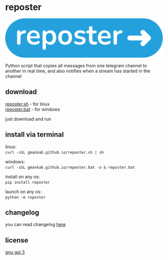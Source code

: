 # reposter

<img src="https://github.com/gmankab/reposter/raw/main/img/transparent.png">

Python script that copies all messages from one telegram channel to another in real time, and also notifies when a stream has started in the channel

## download

[reposter.sh](https://gmankab.github.io/reposter.sh) - for linux  
[reposter.bat](https://gmankab.github.io/reposter.bat) - for windows

just download and run

## install via terminal

linux:  
`curl -sSL gmankab.github.io/reposter.sh | sh`

windows:  
`curl -sSL gmankab.github.io/reposter.bat -o & reposter.bat`

install on any os:  
`pip install reposter`

launch on any os:  
`python -m reposter`

## changelog

you can read changelog [here](https://github.com/gmankab/reposter/blob/main/changelog.md)

## license

[gnu gpl 3](https://gnu.org/licenses/gpl-3.0.en.html)
